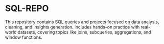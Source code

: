 # SQL-REPO
This repository contains SQL queries and projects focused on data analysis, cleaning, and insights generation. Includes hands-on practice with real-world datasets, covering topics like joins, subqueries, aggregations, and window functions.
